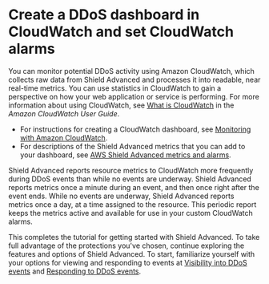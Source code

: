 # Create a DDoS dashboard in CloudWatch and set CloudWatch alarms<a name="deploy-waf-dashboard"></a>

You can monitor potential DDoS activity using Amazon CloudWatch, which collects raw data from Shield Advanced and processes it into readable, near real\-time metrics\. You can use statistics in CloudWatch to gain a perspective on how your web application or service is performing\. For more information about using CloudWatch, see [What is CloudWatch](https://docs.aws.amazon.com/AmazonCloudWatch/latest/DeveloperGuide/WhatIsCloudWatch.html) in the *Amazon CloudWatch User Guide*\.
+ For instructions for creating a CloudWatch dashboard, see [Monitoring with Amazon CloudWatch](monitoring-cloudwatch.md)\. 
+ For descriptions of the Shield Advanced metrics that you can add to your dashboard, see [AWS Shield Advanced metrics and alarms](monitoring-cloudwatch.md#set-ddos-alarms)\. 

Shield Advanced reports resource metrics to CloudWatch more frequently during DDoS events than while no events are underway\. Shield Advanced reports metrics once a minute during an event, and then once right after the event ends\. While no events are underway, Shield Advanced reports metrics once a day, at a time assigned to the resource\. This periodic report keeps the metrics active and available for use in your custom CloudWatch alarms\. 

This completes the tutorial for getting started with Shield Advanced\. To take full advantage of the protections you've chosen, continue exploring the features and options of Shield Advanced\. To start, familiarize yourself with your options for viewing and responding to events at [Visibility into DDoS events](ddos-viewing-events.md) and [Responding to DDoS events](ddos-responding.md)\.
